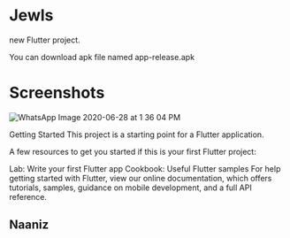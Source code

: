 # Jewls

 new Flutter project.

You can download apk file named app-release.apk

# Screenshots

![WhatsApp Image 2020-06-28 at 1 36 04 PM](https://user-images.githubusercontent.com/42396114/86393487-c5ff4000-bcba-11ea-8c34-de867e0e0d04.jpeg)  

Getting Started
This project is a starting point for a Flutter application.

A few resources to get you started if this is your first Flutter project:

Lab: Write your first Flutter app
Cookbook: Useful Flutter samples
For help getting started with Flutter, view our online documentation, which offers tutorials, samples, guidance on mobile development, and a full API reference.

## Naaniz
